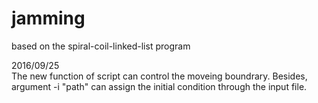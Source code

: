 # jamming
based on the spiral-coil-linked-list program

2016/09/25  
The new function of script can control the moveing boundrary.
Besides, argument -i "path" can assign the initial condition through the input file.
